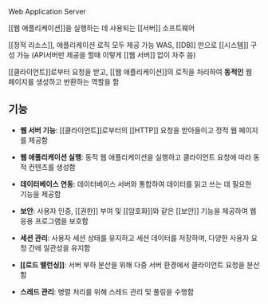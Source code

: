 Web Application Server

[[웹 애플리케이션]]을 실행하는 데 사용되는 [[서버]] 소프트웨어

[[정적 리소스]], 애플리케이션 로직 모두 제공 가능
WAS, [[DB]] 만으로 [[시스템]] 구성 가능 (API서버만 제공을 할때 이렇게 [[웹 서버]] 없이 자주 씀)

[[클라이언트]]로부터 요청을 받고, [[웹 애플리케이션]]의 로직을 처리하여 **동적인** 웹 페이지를 생성하고 반환하는 역할을 함

## 기능

- **웹 서버 기능**: [[클라이언트]]로부터의 [[HTTP]] 요청을 받아들이고 정적 웹 페이지를 제공함
    
- **웹 애플리케이션 실행**: 동적 웹 애플리케이션을 실행하고 클라이언트 요청에 따라 동적 컨텐츠를 생성함
    
- **데이터베이스 연동**: 데이터베이스 서버와 통합하여 데이터를 읽고 쓰는 데 필요한 기능을 제공함
    
- **보안**: 사용자 인증, [[권한]] 부여 및 [[암호화]]와 같은 [[보안]] 기능을 제공하여 웹 응용 프로그램을 보호함
    
- **세션 관리**: 사용자 세션 상태를 유지하고 세션 데이터를 저장하며, 다양한 사용자 요청 간에 일관성을 유지함
    
- **[[로드 밸런싱]]**: 서버 부하 분산을 위해 다중 서버 환경에서 클라이언트 요청을 분산함
    
- **스레드 관리**: 병렬 처리를 위해 스레드 관리 및 풀링을 수행함